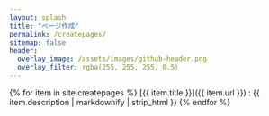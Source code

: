 ```yaml
---
layout: splash
title: "ページ作成"
permalink: /createpages/
sitemap: false
header:
  overlay_image: /assets/images/github-header.png
  overlay_filter: rgba(255, 255, 255, 0.5)
---
```


{% for item in site.createpages %}
  [{{ item.title }}]({{ item.url }})
  : {{ item.description | markdownify | strip_html }}
{% endfor %}